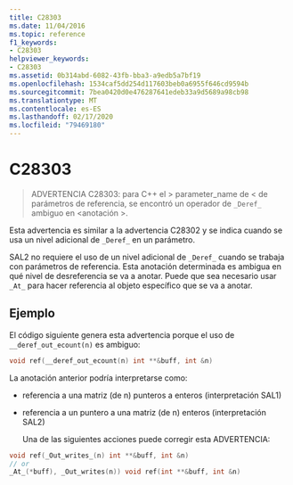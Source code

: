 ```yaml
---
title: C28303
ms.date: 11/04/2016
ms.topic: reference
f1_keywords:
- C28303
helpviewer_keywords:
- C28303
ms.assetid: 0b314abd-6082-43fb-bba3-a9edb5a7bf19
ms.openlocfilehash: 1534caf5dd254d117603beb0a6955f646cd9594b
ms.sourcegitcommit: 7bea0420d0e476287641edeb33a9d5689a98cb98
ms.translationtype: MT
ms.contentlocale: es-ES
ms.lasthandoff: 02/17/2020
ms.locfileid: "79469180"
---
```

# <a name="c28303"></a>C28303

> ADVERTENCIA C28303: para C++ el > parameter_name de < de parámetros de referencia, se encontró un operador de `_Deref_` ambiguo en \<anotación >.

Esta advertencia es similar a la advertencia C28302 y se indica cuando se usa un nivel adicional de `_Deref_` en un parámetro.

SAL2 no requiere el uso de un nivel adicional de `_Deref_` cuando se trabaja con parámetros de referencia. Esta anotación determinada es ambigua en qué nivel de desreferencia se va a anotar. Puede que sea necesario usar `_At_` para hacer referencia al objeto específico que se va a anotar.

## <a name="example"></a>Ejemplo

El código siguiente genera esta advertencia porque el uso de `__deref_out_ecount(n)` es ambiguo:

```cpp
void ref(__deref_out_ecount(n) int **&buff, int &n)
```

La anotación anterior podría interpretarse como:

- referencia a una matriz (de n) punteros a enteros (interpretación SAL1)

- referencia a un puntero a una matriz (de n) enteros (interpretación SAL2)

  Una de las siguientes acciones puede corregir esta ADVERTENCIA:

```cpp
void ref(_Out_writes_(n) int **&buff, int &n)
// or
_At_(*buff), _Out_writes(n)) void ref(int **&buff, int &n)
```

